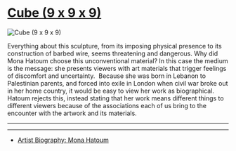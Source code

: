 # [Cube (9 x 9 x 9)](http://artsmia.github.io/griot/#/o/109122)
![Cube (9 x 9 x 9)](http://api.artsmia.org/images/109122/large.jpg)

Everything about this sculpture, from its imposing physical presence to its construction of barbed wire, seems threatening and dangerous. Why did Mona Hatoum choose this unconventional material? In this case the medium is the message: she presents viewers with art materials that trigger feelings of discomfort and uncertainty.  Because she was born in Lebanon to Palestinian parents, and forced into exile in London when civil war broke out in her home country, it would be easy to view her work as biographical. Hatoum rejects this, instead stating that her work means different things to different viewers because of the associations each of us bring to the encounter with the artwork and its materials. 

---

---

* [Artist Biography: Mona Hatoum](../stories/artist-biography-mona-hatoum.md)
